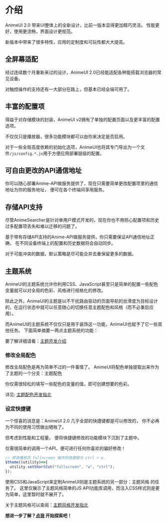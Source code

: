 # 介绍

AnimeUI 2.0 带来UI整体上的全新设计，比前一版本显得更加精巧灵活。
性能更好，使用更流畅，界面设计更规范。

新版本中带来了很多特性，应用的定制度和可玩性都大大提高。


## 全屏幕适配

经过连续数个月重新来过的设计，AnimeUI 2.0已经能适配各种能搭载浏览器的常见设备。

对触控操作的支持还有一大部分在路上，但基本已经全端可用了。


## 丰富的配置项

得益于对存储模块的封装，AnimeUI v2拥有了单独的配置页面以及更丰富的配置选项。

不仅仅只是播放器，很多功能模块都可以由你来决定是否启用。

对于一些全局高度依赖的初始化选项，AnimeUI也将其专门导出为一个文件`/js/config.*.js`用于方便应用部署层级的配置。


## 可自由更改的API通信地址

你可以随心部署Anime-API做服务提供了，现在只需要简单更改配置项里的通信地址为你的服务地址，
便可在各个终端间享用服务。


## 存储API支持

尽管AnimeSearcher是针对单用户模式开发的，现在你也不用担心配置项和历史过多配置项丢失和难以迁移的问题了。

基于带有存储API支持的Anime-API做服务提供，你只需要保证API通信地址正确，
在不同设备终端上的配置和历史数据将会自动同步。

对于可能冲突的数据，默认策略是尽可能合并去重保留更多的数据。


## 主题系统

AnimeUI的主题系统允许你利用CSS、JavaScript甚至只是简单的配置一些配色变量就可以对全局的色彩、风格进行规格化的修改。

除此之外，AnimeUI的主题是以不干扰路由驱动的页面导航的丝滑度为目标设计的，在运行状态中就可以任意随心的切换任意主题配色和风格（而不必重启应用）。

而AnimeUI的主题系统不仅仅只是用于装饰这一功能，AnimeUI也赋予了它一些其他任务。
下面简单摘要一两点主题系统的功能：

要了解详细请看：[主题开发介绍](/theme-dev/) 

### 修改全局配色

修改全局配色是再为简单不过的一件事情了。
AnimeUI将配色单独提取出来作为了主题的一个分支：主题配色

你仅需很轻松的填写一些配色的变量的值，即可创建想要的色彩。

详见: [主题配色开发指北](/theme-dev/blending/)

### 设定快捷键

一个惊喜的消息是：AnimeUI 2.0 几乎全部的快捷键都是可以修改的，
你不必再为不同的使用习惯做出牺牲了。

但考虑到性能和工程量，
便将快捷键修改的功能模块下沉到了主题中。

仅需很简单的调用一个API，便可进行任何你喜欢的偏好修改！

```js
// 修改播放页 fullscreen 操作的快捷键为 ctrl + w.
$theme((utility)=>{
  utility.setShortCut("fullscreen", "w", "ctrl");
});
```

使用CSS和JavaScript来定制AnimeUI则是主题系统的另一部分：主题风格 的任务了。
这里仅展示了主题风格简单的JS API功能库调用，而注入CSS样式则是更为简单，这里暂时就不展开了。

关于主题风格可以查阅：[主题风格开发指北](/theme-dev/style/)


**想进一步了解？[点我](/instruction/) 开始探索吧！**

